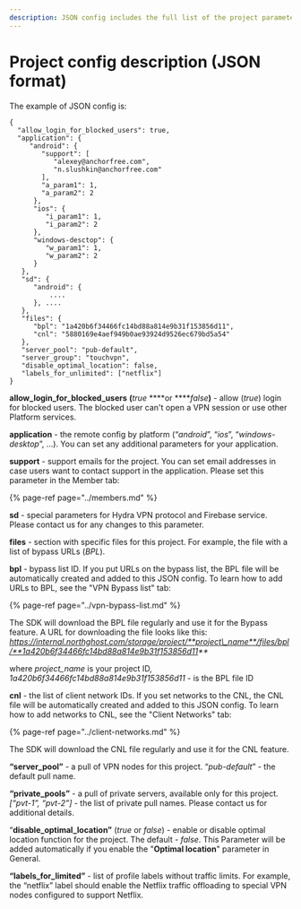 ```yaml
---
description: JSON config includes the full list of the project parameters.
---
```


# Project config description \(JSON format\)

The example of JSON config is:

```text
{
  "allow_login_for_blocked_users": true,
  "application": {
     "android": {
        "support": [
           "alexey@anchorfree.com",
           "n.slushkin@anchorfree.com"
        ],
        "a_param1": 1,
        "a_param2": 2
      },
      "ios": {
         "i_param1": 1,
         "i_param2": 2
      },
      "windows-desctop": {
         "w_param1": 1,
         "w_param2": 2
      }
   },
   "sd": {
      "android": { 
          ....
      }, ....
   },
   "files": {
      "bpl": "1a420b6f34466fc14bd88a814e9b31f153856d11",
      "cnl": "5880169e4aef949b0ae93924d9526ec679bd5a54"
   },
   "server_pool": "pub-default", 
   "server_group": "touchvpn",
   "disable_optimal_location": false,
   "labels_for_unlimited": ["netflix"]
}
```

**allow\_login\_for\_blocked\_users** **\(**_true_ ****or ****_false_**\)** - allow \(_true_\) login for blocked users. The blocked user can't open a VPN session or use other Platform services.

**application** - the remote config by platform \(“_android_”, “_ios_”, “_windows-desktop_”, …\). You can set any additional parameters for your application.

**support** - support emails for the project. You can set email addresses in case users want to contact support in the application. Please set this parameter in the Member tab:

{% page-ref page="../members.md" %}

**sd** - special parameters for Hydra VPN protocol and Firebase service. Please contact us for any changes to this parameter.

**files** - section with specific files for this project. For example, the file with a list of bypass URLs \(_BPL_\).

**bpl** - bypass list ID. If you put URLs on the bypass list, the BPL file will be automatically created and added to this JSON config. To learn how to add URLs to BPL, see the "VPN Bypass list" tab:

{% page-ref page="../vpn-bypass-list.md" %}

The SDK will download the BPL file regularly and use it for the Bypass feature. A URL for downloading the file looks like this: _https://internal.northghost.com/storage/project/**project\_name**/files/bpl/**1a420b6f34466fc14bd88a814e9b31f153856d11**_

where _project\_name_ is your project ID, _1a420b6f34466fc14bd88a814e9b31f153856d11_ - is the BPL file ID

**cnl** - the list of client network IDs. If you set networks to the CNL, the CNL file will be automatically created and added to this JSON config. To learn how to add networks to CNL, see the "Client Networks" tab:

{% page-ref page="../client-networks.md" %}

The SDK will download the CNL file regularly and use it for the CNL feature. 

**“server\_pool”** - a pull of VPN nodes for this project. “_pub-default_” - the default pull name.

**“private\_pools”** - a pull of private servers, available only for this project. _\[“pvt-1”, “pvt-2”\]_ - the list of private pull names. Please contact us for additional details.

“**disable\_optimal\_location”** \(_true_ or _false_\) - enable or disable optimal location function for the project. The default - _false_. This Parameter will be added automatically if you enable the "**Optimal location**" parameter in General.

**“labels\_for\_limited”** - list of profile labels without traffic limits. For example, the “netflix” label should enable the Netflix traffic offloading to special VPN nodes configured to support Netflix.

